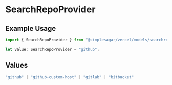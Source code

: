 # SearchRepoProvider

## Example Usage

```typescript
import { SearchRepoProvider } from "@simplesagar/vercel/models/searchrepoop.js";

let value: SearchRepoProvider = "github";
```

## Values

```typescript
"github" | "github-custom-host" | "gitlab" | "bitbucket"
```